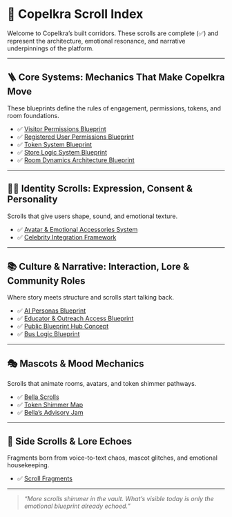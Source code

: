 <link rel="stylesheet" href="./assets/css/dark.css">


# 🧭 Copelkra Scroll Index

Welcome to Copelkra’s built corridors. These scrolls are complete (✅) and represent the architecture, emotional resonance, and narrative underpinnings of the platform.

---

## 🪜 Core Systems: Mechanics That Make Copelkra Move

These blueprints define the rules of engagement, permissions, tokens, and room foundations.

- ✅ [Visitor Permissions Blueprint](../Blueprints/visitor-permissions.md)
- ✅ [Registered User Permissions Blueprint](../Blueprints/registered-user-permissions.md)
- ✅ [Token System Blueprint](../blueprints/token-system.md)
- ✅ [Store Logic System Blueprint](../blueprints/store-logic.md)
- ✅ [Room Dynamics Architecture Blueprint](../blueprints/room-dynamics-architecture.md)

---

## 🧍‍♀️ Identity Scrolls: Expression, Consent & Personality

Scrolls that give users shape, sound, and emotional texture.

- ✅ [Avatar & Emotional Accessories System](../blueprints/avatar-accessories.md)
- ✅ [Celebrity Integration Framework](../blueprints/celebrity-integration.md)

---

## 📚 Culture & Narrative: Interaction, Lore & Community Roles

Where story meets structure and scrolls start talking back.

- ✅ [AI Personas Blueprint](../blueprints/ai-personas.md)
- ✅ [Educator & Outreach Access Blueprint](../blueprints/educator-outreach.md)
- ✅ [Public Blueprint Hub Concept](../blueprints/public-blueprint-hub.md)
- ✅ [Bus Logic Blueprint](../blueprints/bus-logic.md)

---

## 🎭 Mascots & Mood Mechanics

Scrolls that animate rooms, avatars, and token shimmer pathways.

- ✅ [Bella Scrolls](../blueprints/bella-scrolls.md)
- ✅ [Token Shimmer Map](../blueprints/token-shimmer-map.md)
- ✅ [Bella’s Advisory Jam](../blueprints/jam-policy.md)

---

## 🧩 Side Scrolls & Lore Echoes

Fragments born from voice-to-text chaos, mascot glitches, and emotional housekeeping.

- ✅ [Scroll Fragments](scroll-fragments.md)

---

> *“More scrolls shimmer in the vault. What’s visible today is only the emotional blueprint already echoed.”*

